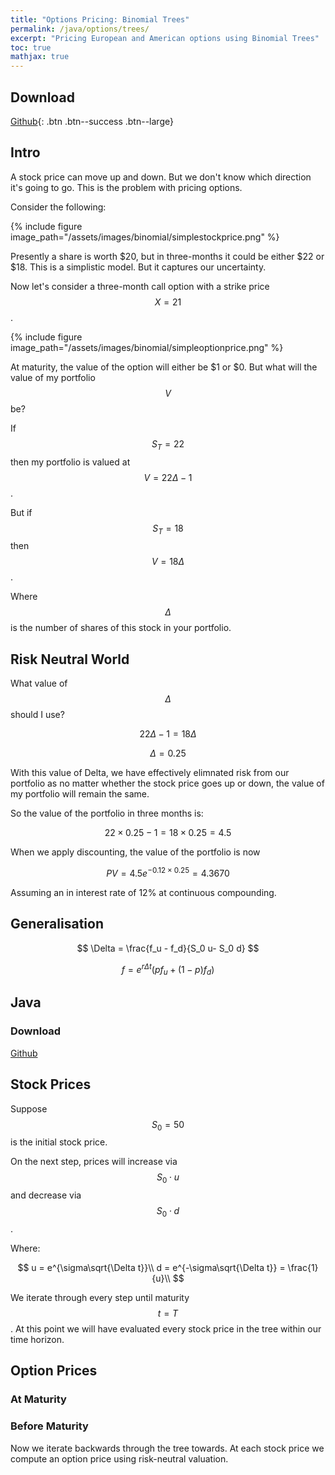 ```yaml
---
title: "Options Pricing: Binomial Trees"
permalink: /java/options/trees/
excerpt: "Pricing European and American options using Binomial Trees"
toc: true
mathjax: true
---
```


## Download

[Github](https://github.com/Adrian-Ng/OptionPricer){: .btn .btn--success .btn--large}

## Intro

A stock price can move up and down. 
But we don't know which direction it's going to go. 
This is the problem with pricing options.

Consider the following:

{% include figure image_path="/assets/images/binomial/simplestockprice.png" %}

Presently a share is worth $20, but in three-months it could be either $22 or $18.
This is a simplistic model. But it captures our uncertainty.

Now let's consider a three-month call option with a strike price $$X = 21$$.

{% include figure image_path="/assets/images/binomial/simpleoptionprice.png" %}

At maturity, the value of the option will either be $1 or $0. But what will the value of my portfolio $$V$$ be?


If $$S_T = 22$$ then my portfolio is valued at $$V = 22\Delta -1$$. 

But if $$S_T = 18$$ then $$V = 18\Delta$$.  

Where $$\Delta$$ is the number of shares of this stock in your portfolio.

## Risk Neutral World

What value of $$\Delta$$ should I use?

$$22\Delta -1 = 18\Delta$$

$$\Delta = 0.25$$

With this value of Delta, we have effectively elimnated risk from our portfolio as no matter whether the stock price goes up or down, the value of my portfolio will remain the same.

So the value of the portfolio in three months is:

$$22 \times 0.25 - 1 = 18 \times 0.25 = 4.5$$

When we apply discounting, the value of the portfolio is now

$$
PV = 4.5e^{-0.12\times0.25}=4.3670
$$

Assuming an in interest rate of 12% at continuous compounding.

## Generalisation

$$
\Delta = \frac{f_u - f_d}{S_0 u- S_0 d}
$$

$$
f = e^{r\Delta t}(pf_u+(1-p)f_d)
$$



## Java

### Download

[Github](https://github.com/Adrian-Ng/OptionPricer)

## Stock Prices

Suppose $$S_0=50$$ is the initial stock price.

On the next step, prices will increase via $$S_0\cdot u$$ and decrease via $$S_0\cdot d$$.

Where:

$$
u = e^{\sigma\sqrt{\Delta t}}\\
d = e^{-\sigma\sqrt{\Delta t}} = \frac{1}{u}\\
$$

We iterate through every step until maturity $$t = T$$. 
At this point we will have evaluated every stock price in the tree within our time horizon.

## Option Prices

### At Maturity

### Before Maturity

Now we iterate backwards through the tree towards.
At each stock price we compute an option price using risk-neutral valuation.

